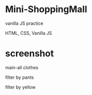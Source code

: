 # Mini-ShoppingMall
 vanilla JS practice
 
 HTML, CSS, Vanilla JS 
 
# screenshot
 
 main-all clothes
 
 filter by pants
 
 filter by yellow

